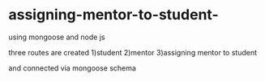 # assigning-mentor-to-student-
using mongoose and node js


three routes are created
1)student
2)mentor
3)assigning mentor to student

and connected via mongoose schema
